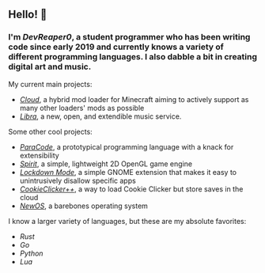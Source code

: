 ## Hello! 👋

### I'm *DevReaper0*, a student programmer who has been writing code since early 2019 and currently knows a variety of different programming languages. I also dabble a bit in creating digital art and music.

My current main projects:
- *[Cloud](https://github.com/CloudLoaderMC/CloudLoader)*, a hybrid mod loader for Minecraft aiming to actively support as many other loaders' mods as possible
- *[Libra](https://github.com/DevReaper0/libra)*, a new, open, and extendible music service.

Some other cool projects:
- *[ParaCode](https://github.com/ParaCodeLang/ParaCode)*, a prototypical programming language with a knack for extensibility
- *[Spirit](https://gitlab.com/DevReaper0/SpiritEngine)*, a simple, lightweight 2D OpenGL game engine
- *[Lockdown Mode](https://github.com/DevReaper0/GNOME-LockdownMode)*, a simple GNOME extension that makes it easy to unintrusively disallow specific apps
- *[CookieClicker++](https://github.com/DevReaper0/CookieClickerPlusPlus)*, a way to load Cookie Clicker but store saves in the cloud
- *[NewOS](https://github.com/DevReaper0/NewOS)*, a barebones operating system

I know a larger variety of languages, but these are my absolute favorites:
- *Rust*
- *Go*
- *Python*
- *Lua*
